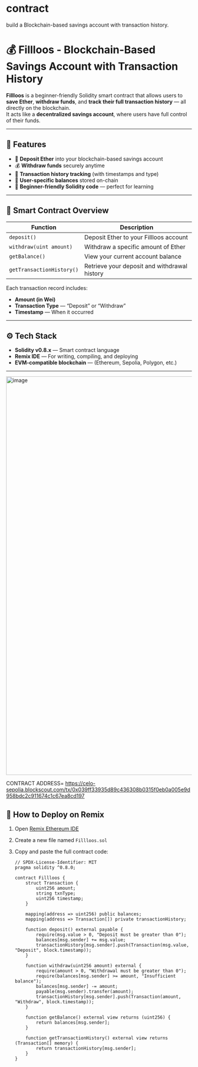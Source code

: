 # contract
build a Blockchain-based savings account with transaction history.
# 💰 Fillloos - Blockchain-Based Savings Account with Transaction History

**Fillloos** is a beginner-friendly Solidity smart contract that allows users to **save Ether**, **withdraw funds**, and **track their full transaction history** — all directly on the blockchain.  
It acts like a **decentralized savings account**, where users have full control of their funds.

---

## 🧩 Features

- 💸 **Deposit Ether** into your blockchain-based savings account  
- 💰 **Withdraw funds** securely anytime  
- 🧾 **Transaction history tracking** (with timestamps and type)  
- 🔐 **User-specific balances** stored on-chain  
- 🧠 **Beginner-friendly Solidity code** — perfect for learning  

---

## 🧠 Smart Contract Overview

| Function | Description |
|-----------|--------------|
| `deposit()` | Deposit Ether to your Fillloos account |
| `withdraw(uint amount)` | Withdraw a specific amount of Ether |
| `getBalance()` | View your current account balance |
| `getTransactionHistory()` | Retrieve your deposit and withdrawal history |

Each transaction record includes:
- **Amount (in Wei)**
- **Transaction Type** — “Deposit” or “Withdraw”
- **Timestamp** — When it occurred

---

## ⚙️ Tech Stack

- **Solidity v0.8.x** — Smart contract language  
- **Remix IDE** — For writing, compiling, and deploying  
- **EVM-compatible blockchain** — (Ethereum, Sepolia, Polygon, etc.)

---

<img width="1920" height="1080" alt="image" src="https://github.com/user-attachments/assets/6a7f4685-632c-4f48-93fe-a84ec500f3b9" />




CONTRACT ADDRESS= https://celo-sepolia.blockscout.com/tx/0x039ff33935d89c436308b0315f0eb0a005e9d958bdc2c911674c1c67ea8cd197
## 🚀 How to Deploy on Remix

1. Open [Remix Ethereum IDE](https://remix.ethereum.org)
2. Create a new file named `Fillloos.sol`
3. Copy and paste the full contract code:

   ```solidity
   // SPDX-License-Identifier: MIT
   pragma solidity ^0.8.0;

   contract Fillloos {
       struct Transaction {
           uint256 amount;
           string txnType;
           uint256 timestamp;
       }

       mapping(address => uint256) public balances;
       mapping(address => Transaction[]) private transactionHistory;

       function deposit() external payable {
           require(msg.value > 0, "Deposit must be greater than 0");
           balances[msg.sender] += msg.value;
           transactionHistory[msg.sender].push(Transaction(msg.value, "Deposit", block.timestamp));
       }

       function withdraw(uint256 amount) external {
           require(amount > 0, "Withdrawal must be greater than 0");
           require(balances[msg.sender] >= amount, "Insufficient balance");
           balances[msg.sender] -= amount;
           payable(msg.sender).transfer(amount);
           transactionHistory[msg.sender].push(Transaction(amount, "Withdraw", block.timestamp));
       }

       function getBalance() external view returns (uint256) {
           return balances[msg.sender];
       }

       function getTransactionHistory() external view returns (Transaction[] memory) {
           return transactionHistory[msg.sender];
       }
   }
